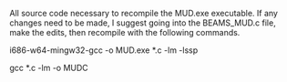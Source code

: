 All source code necessary to recompile the MUD.exe executable. If any changes need to be made, I suggest going into the BEAMS_MUD.c file, make the edits, then recompile with the following commands.

i686-w64-mingw32-gcc -o MUD.exe *.c -lm -lssp

gcc *.c -lm -o MUDC
